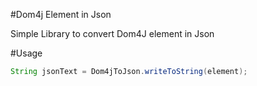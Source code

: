 #Dom4j Element in Json

Simple Library to convert Dom4J element in Json

#Usage

```java
String jsonText = Dom4jToJson.writeToString(element);
```